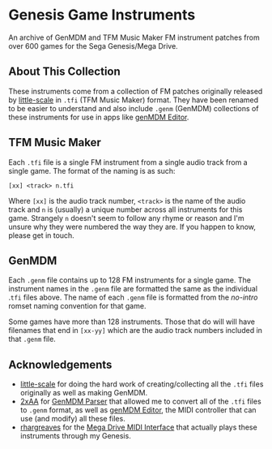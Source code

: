 # Genesis Game Instruments

An archive of GenMDM and TFM Music Maker FM instrument patches from over 600 games for the Sega Genesis/Mega Drive.

## About This Collection
These instruments come from a collection of FM patches originally released by [little-scale](https://little-scale.blogspot.com/) in `.tfi` (TFM Music Maker) format. They have been renamed to be easier to understand and also include `.genm` (GenMDM) collections of these instruments for use in apps like [genMDM Editor](https://github.com/2xAA/genmdm-editor).

## TFM Music Maker
Each `.tfi` file is a single FM instrument from a single audio track from a single game.  The format of the naming is as such:

`[xx] <track> n.tfi`

Where `[xx]` is the audio track number, `<track>` is the name of the audio track and `n` is (usually) a unique number across all instruments for this game.  Strangely `n` doesn't seem to follow any rhyme or reason and I'm unsure why they were numbered the way they are.  If you happen to know, please get in touch.

## GenMDM
Each `.genm` file contains up to 128 FM instruments for a single game.  The instrument names in the `.genm` file are formatted the same as the individual .`tfi` files above.  The name of each `.genm` file is formatted from the _no-intro_ romset naming convention for that game.

Some games have more than 128 instruments.  Those that do will will have filenames that end in `[xx-yy]` which are the audio track numbers included in that `.genm` file.

## Acknowledgements
* [little-scale](https://little-scale.blogspot.com/) for doing the hard work of creating/collecting all the `.tfi` files originally as well as making GenMDM.
* [2xAA](https://github.com/2xAA) for [GenMDM Parser](https://github.com/2xAA/genmdm-parser) that allowed me to convert all of the `.tfi` files  to `.genm` format, as well as [genMDM Editor](https://github.com/2xAA/genmdm-editor), the MIDI controller that can use (and modify) all these files.
* [rhargreaves](https://github.com/rhargreaves) for the [Mega Drive MIDI Interface](https://github.com/rhargreaves/mega-drive-midi-interface) that actually plays these instruments through my Genesis.

